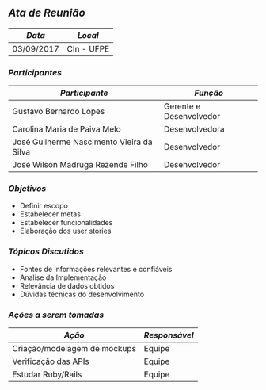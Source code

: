 ## *Ata de Reunião*

| *Data*  | *Local* |
| -  | -  |
| 03/09/2017 | CIn - UFPE |

### *Participantes*

| *Participante*  | *Função* |
| -  | - |
| Gustavo Bernardo Lopes | Gerente e Desenvolvedor |
| Carolina Maria de Paiva Melo | Desenvolvedora |
| José Guilherme Nascimento Vieira da Silva | Desenvolvedor |
| José Wilson Madruga Rezende Filho | Desenvolvedor |

### *Objetivos*

- Definir escopo
- Estabelecer metas
- Estabelecer funcionalidades
- Elaboração dos user stories

### *Tópicos Discutidos*

- Fontes de informações relevantes e confiáveis
- Analise da Implementação
- Relevância de dados obtidos
- Dúvidas técnicas do desenvolvimento

### *Ações a serem tomadas*

| *Ação*  | *Responsável* |
| -  | - |
| Criação/modelagem de mockups | Equipe |
| Verificação das APIs | Equipe |
| Estudar Ruby/Rails | Equipe |
